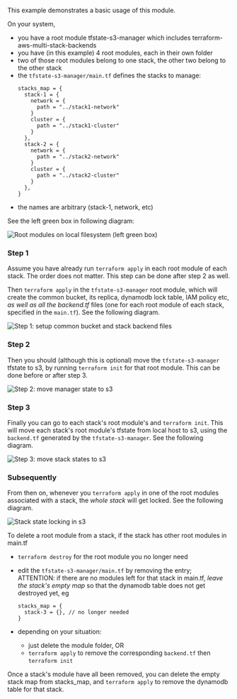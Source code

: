 This example demonstrates a basic usage of this module. 

On your system, 

- you have a root module tfstate-s3-manager which 
includes terraform-aws-multi-stack-backends
- you have (in this example) 4 root modules, each in their own folder
- two of those root modules belong to one stack, the other two belong
  to the other stack
- the `tfstate-s3-manager/main.tf` defines the stacks to manage: 
  ```hcl
  stacks_map = {
    stack-1 = {
      network = {
        path = "../stack1-network"
      }
      cluster = {
        path = "../stack1-cluster"
      }
    },
    stack-2 = {
      network = {
        path = "../stack2-network"
      }
      cluster = {
        path = "../stack2-cluster"
      }
    },
  }
  ```
- the names are arbitrary (stack-1, network, etc)

See the left green box in following diagram: 

![Root modules on local filesystem (left green box)](stack-backends-setup.png)

### Step 1

Assume you have already run `terraform apply` in each root 
module of each stack. The order does not matter. This step 
can be done after step 2 as well. 

Then `terraform apply` in the `tfstate-s3-manager` root module, 
which will create the common bucket, its replica, dynamodb 
lock table, IAM policy etc, *as well as all the backend.tf*
files (one for each root module of each stack, specified 
in the `main.tf`). See the following diagram. 

![Step 1: setup common bucket and stack backend files](stack-backends-setup.png)

### Step 2

Then you should (although this is optional) move the 
`tfstate-s3-manager` tfstate to s3, by running `terraform init`
for that root module. This can be done before or after step 3.

![Step 2: move manager state to s3](move-manager-to-s3.png)

### Step 3

Finally you can go to each stack's root module's and `terraform
init`. This will move each stack's root module's tfstate from
local host to s3, using the `backend.tf` generated by the 
`tfstate-s3-manager`. See the following diagram. 

![Step 3: move stack states to s3](move-stacks-to-s3.png)

### Subsequently

From then on, whenever you `terraform apply` in one of the 
root modules associated with a stack, the *whole stack* will 
get locked. See the following diagram. 

![Stack state locking in s3](stack-state-locking.png)

To delete a root module from a stack, if the stack has other 
root modules in main.tf

- `terraform destroy` for the root module you no longer need
- edit the `tfstate-s3-manager/main.tf` by removing the entry; 
  ATTENTION: if there are no modules left for that stack in main.tf,
  *leave the stack's empty map* so that the dynamodb table does not
  get destroyed yet, eg
  ```hcl
  stacks_map = {
    stack-3 = {}, // no longer needed
  }
  ```
- depending on your situation:
  
  - just delete the module folder, OR 
  - `terraform apply` to remove the corresponding `backend.tf` then
    `terraform init`

Once a stack's module have all been removed, you can delete the empty
stack map from stacks_map, and `terraform apply` to remove the dynamodb
table for that stack. 